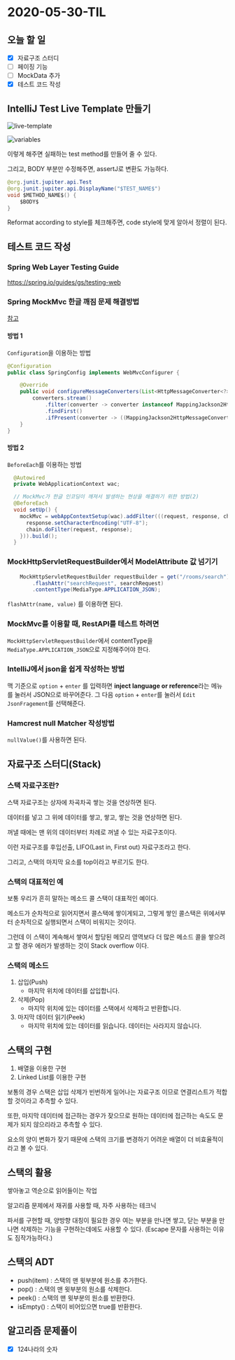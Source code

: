 # 2020-05-30-TIL

## 오늘 할 일

- [x] 자료구조 스터디
- [ ] 페이징 기능
- [ ] MockData 추가
- [x] 테스트 코드 작성

## IntelliJ Test Live Template 만들기

![live-template](https://i.imgur.com/sUWpdYj.png)

![variables](https://i.imgur.com/5eCmpAi.png)

이렇게 해주면 실패하는 test method를 만들어 줄 수 있다.

그리고, BODY 부분만 수정해주면, assertJ로 변환도 가능하다.

```java
@org.junit.jupiter.api.Test
@org.junit.jupiter.api.DisplayName("$TEST_NAME$")
void $METHOD_NAME$() {
    $BODY$
}
```

Reformat according to style를 체크해주면, code style에 맞게 알아서 정렬이 된다.

## 테스트 코드 작성

### Spring Web Layer Testing Guide

https://spring.io/guides/gs/testing-web

### Spring MockMvc 한글 깨짐 문제 해결방법

[참고](https://stackoverflow.com/questions/58525387/mockmvc-no-longer-handles-utf-8-characters-with-spring-boot-2-2-0-release)

#### 방법 1

`Configuration`을 이용하는 방법

```java
@Configuration
public class SpringConfig implements WebMvcConfigurer {

    @Override
    public void configureMessageConverters(List<HttpMessageConverter<?>> converters) {
        converters.stream()
            .filter(converter -> converter instanceof MappingJackson2HttpMessageConverter)
            .findFirst()
            .ifPresent(converter -> ((MappingJackson2HttpMessageConverter) converter).setDefaultCharset(UTF_8));
    }
}
```

#### 방법 2

`BeforeEach`를 이용하는 방법

```java
  @Autowired
  private WebApplicationContext wac;

  // MockMvc가 한글 인코딩이 깨져서 발생하는 현상을 해결하기 위한 방법(2)
  @BeforeEach
  void setUp() {
    mockMvc = webAppContextSetup(wac).addFilter(((request, response, chain) -> {
      response.setCharacterEncoding("UTF-8");
      chain.doFilter(request, response);
    })).build();
  }
```

### MockHttpServletRequestBuilder에서 ModelAttribute 값 넘기기

```java
    MockHttpServletRequestBuilder requestBuilder = get("/rooms/search")
        .flashAttr("searchRequest", searchRequest)
        .contentType(MediaType.APPLICATION_JSON);
```

`flashAttr(name, value)` 를 이용하면 된다. 

### MockMvc를 이용할 때, RestAPI를 테스트 하려면

`MockHttpServletRequestBuilder`에서 contentType을 `MediaType.APPLICATION_JSON`으로 지정해주어야 한다.

### IntelliJ에서 json을 쉽게 작성하는 방법

맥 기준으로 `option` + `enter` 를 입력하면 **inject language or reference**라는 메뉴를 눌러서 JSON으로 바꾸어준다. 그 다음 `option` + `enter`를 눌러서 `Edit JsonFragement`를 선택해준다.

### Hamcrest null Matcher 작성방법

`nullValue()`를 사용하면 된다.

## 자료구조 스터디(Stack)

### 스택 자료구조란?

스택 자료구조는 상자에 차곡차곡 쌓는 것을 연상하면 된다.

데이터를 넣고 그 위에 데이터를 쌓고, 쌓고, 쌓는 것을 연상하면 된다.

꺼낼 때에는 맨 위의 데이터부터 차례로 꺼낼 수 있는 자료구조이다.

이런 자료구조를 후입선출, LIFO(Last in, First out) 자료구조라고 한다.

그리고, 스택의 마지막 요소를 top이라고 부르기도 한다.

### 스택의 대표적인 예

보통 우리가 흔히 말하는 메소드 콜 스택이 대표적인 예이다.

메소드가 순차적으로 읽어지면서 콜스택에 쌓이게되고, 그렇게 쌓인 콜스택은 위에서부터 순차적으로 실행되면서 스택이 비워지는 것이다.

그런데 이 스택이 계속해서 쌓여서 할당된 메모리 영역보다 더 많은 메소드 콜을 쌓으려고 할 경우 에러가 발생하는 것이 Stack overflow 이다.

### 스택의 메소드

1. 삽입(Push)
   - 마지막 위치에 데이터를 삽입합니다.
2. 삭제(Pop)
   - 마지막 위치에 있는 데이터를 스택에서 삭제하고 반환합니다.
3. 마지막 데이터 읽기(Peek)
   - 마지막 위치에 있는 데이터를 읽습니다. 데이터는 사라지지 않습니다.

## 스택의 구현

1. 배열을 이용한 구현
2. Linked List를 이용한 구현

보통의 경우 스택은 삽입 삭제가 빈번하게 일어나는 자료구조 이므로 연결리스트가 적합할 것이라고 추측할 수 있다.

또한, 마지막 데이터에 접근하는 경우가 잦으므로 원하는 데이터에 접근하는 속도도 문제가 되지 않으리라고 추측할 수 있다.

요소의 양이 변화가 잦기 때문에 스택의 크기를 변경하기 어려운 배열이 더 비효율적이라고 볼 수 있다.

## 스택의 활용

쌓아놓고 역순으로 읽어들이는 작업

알고리즘 문제에서 재귀를 사용할 때, 자주 사용하는 테크닉

파서를 구현할 때, 양방향 대칭이 필요한 경우 여는 부분을 만나면 쌓고, 닫는 부분을 만나면 삭제하는 기능을 구현하는데에도 사용할 수 있다. (Escape 문자를 사용하는 이유도 짐작가능하다.)

## 스택의 ADT

- push(item) : 스택의 맨 윗부분에 원소를 추가한다.
- pop() : 스택의 맨 윗부분의 원소를 삭제한다.
- peek() : 스택의 맨 윗부분의 원소를 반환한다.
- isEmpty() : 스택이 비어있으면 true를 반환한다.

## 알고리즘 문제풀이

- [x] 124나라의 숫자

